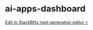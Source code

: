 # ai-apps-dashboard

[Edit in StackBlitz next generation editor ⚡️](https://stackblitz.com/~/github.com/bizrockman/ai-apps-dashboard)